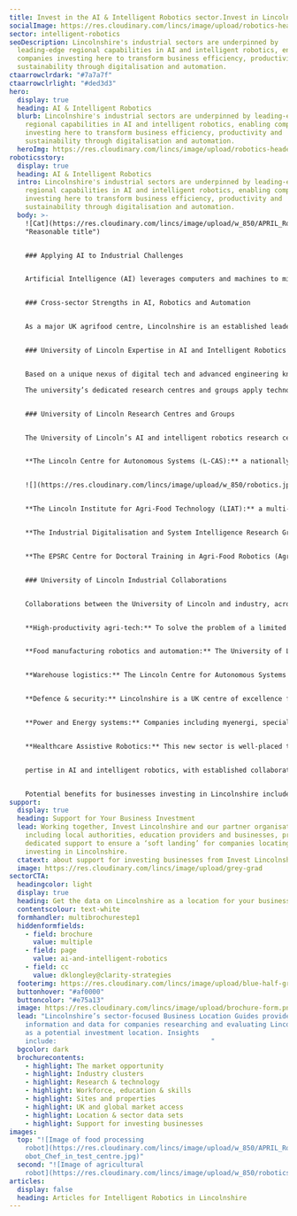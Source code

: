 ```yaml
---
title: Invest in the AI & Intelligent Robotics sector.Invest in Lincolnshire
socialImage: https://res.cloudinary.com/lincs/image/upload/robotics-header.png
sector: intelligent-robotics
seoDescription: Lincolnshire's industrial sectors are underpinned by
  leading-edge regional capabilities in AI and intelligent robotics, enabling
  companies investing here to transform business efficiency, productivity and
  sustainability through digitalisation and automation.
ctaarrowclrdark: "#7a7a7f"
ctaarrowclrlight: "#ded3d3"
hero:
  display: true
  heading: AI & Intelligent Robotics
  blurb: Lincolnshire's industrial sectors are underpinned by leading-edge
    regional capabilities in AI and intelligent robotics, enabling companies
    investing here to transform business efficiency, productivity and
    sustainability through digitalisation and automation.
  heroImg: https://res.cloudinary.com/lincs/image/upload/robotics-header.png
roboticsstory:
  display: true
  heading: AI & Intelligent Robotics
  intro: Lincolnshire's industrial sectors are underpinned by leading-edge
    regional capabilities in AI and intelligent robotics, enabling companies
    investing here to transform business efficiency, productivity and
    sustainability through digitalisation and automation.
  body: >-
    ![Cat](https://res.cloudinary.com/lincs/image/upload/w_850/APRIL_Robotics_Robot_Chef_in_test_centre.jpg
    "Reasonable title")


    ### Applying AI to Industrial Challenges


    Artificial Intelligence (AI) leverages computers and machines to mimic human problem-solving and decision-making capabilities (IBM). Through intelligent robotics, AI is applied to business challenges in the physical world. Lincolnshire's leadership in both AI and intelligent robotics has its roots in a fortuitous combination of regional industries with similar needs, including food production, manufacturing and distribution; defence and security; energy and power systems; process industries; and logistics. Each of these sectors has a requirement for digitalisation and automation solutions - to deliver improved performance, productivity and sustainability, or to address labour constraints.


    ### Cross-sector Strengths in AI, Robotics and Automation


    As a major UK agrifood centre, Lincolnshire is an established leader in agri-tech robotics, with automation expertise extending from agriculture into food manufacturing, warehousing and logistics. Based on a historic and ongoing RAF presence, Lincolnshire has emerged as the ‘UK’s ISTAR hub’, with advanced digital, IT and electronics businesses supporting the military. Lincolnshire’s wider industrial base includes advanced engineering, energy and power systems companies applying Industry 4.0 technologies to digitalise and automate their operations. Supported by collaborations between regional businesses and academia, these industrial strengths have helped to establish Lincolnshire as a leading centre for AI, intelligent robotics, and Industry 4.0 research and innovation.


    ### University of Lincoln Expertise in AI and Intelligent Robotics


    Based on a unique nexus of digital tech and advanced engineering knowledge and expertise, and through wide-ranging industrial collaborations, the University of Lincoln has emerged as a UK centre of excellence for cross-sector AI, intelligent robotics and Industry 4.0 R&D.

    The university’s dedicated research centres and groups apply technologies including AI, machine learning, big data analytics, sensors, and robotics and automation to transform business and supply chain productivity, efficiency and sustainability, and to enable advanced product development.


    ### University of Lincoln Research Centres and Groups


    The University of Lincoln’s AI and intelligent robotics research centres and groups include:


    **The Lincoln Centre for Autonomous Systems (L-CAS):** a nationally recognised, cross-disciplinary centre for robotics research, bringing together academics and companies from sectors including agrifood, agri-tech, logistics, nuclear, space and healthcare.


    ![](https://res.cloudinary.com/lincs/image/upload/w_850/robotics.jpg)


    **The Lincoln Institute for Agri-Food Technology (LIAT):** a multi-disciplinary, sector-leading centre of expertise in AI, robotics, engineering, crop science, environmental sustainability, food manufacturing, product development and supply chains. Robotics and automation projects include robotic phenotyping, collaborative robots in the food industry, selective harvesting and weeding robots, novel sensing systems, and real time data analysis for crop care.


    **The Industrial Digitalisation and System Intelligence Research Group:** developing and testing innovative solutions focused on industrial AI, robotics and automated systems, communications, networks and embedded systems, through strong collaborations with international research partners and end users in the automotive, aerospace, space, energy, telecommunication, IT, agrifood and healthcare sectors.


    **The EPSRC Centre for Doctoral Training in Agri-Food Robotics (AgriFoRwArdS):** a collaboration between the universities of Lincoln, Cambridge and East Anglia focused on robotics within the agricultural sector. The Centre provides fully funded opportunities for students to undertake MSc and PhD study, to become the next leaders in the agrifood robotics community.


    ### University of Lincoln Industrial Collaborations


    Collaborations between the University of Lincoln and industry, across established and new sectors, have included:


    **High-productivity agri-tech:** To solve the problem of a limited labour force, the agri-tech sector has developed intelligent robots to plant, weed and harvest crops. Companies including Thorvald have benefitted from close collaboration with the University of Lincoln on R&D including access to open-source robotics software.


    **Food manufacturing robotics and automation:** The University of Lincoln’s National Centre for Food Manufacturing works closely with the food manufacturing sector to improve productivity, traceability and sustainability throughout the supply chain.


    **Warehouse logistics:** The Lincoln Centre for Autonomous Systems (L-CAS) has collaborated with companies including Hikrobot to automate warehouse processes, bringing improved accuracy, productivity and traceability.


    **Defence & security:** Lincolnshire is a UK centre of excellence for defence and security technologies. Industry and academia have collaborated closely in areas including ISTAR, AI and robotics, including RCVs for hostile environments.


    **Power and Energy systems:** Companies including myenergi, specialising in the optimisation and automation of power and energy systems, have collaborated with the University of Lincoln to develop safe, sustainable, cost efficient solutions.


    **Healthcare Assistive Robotics:** This new sector is well-placed to benefit from Lincolnshire’s transferable ex


    pertise in AI and intelligent robotics, with established collaborations between businesses and academia in the rapidly growing fields of digital healthcare and assistive robotics.


    Potential benefits for businesses investing in Lincolnshire include access to leading-edge transferable research, knowledge and expertise; access to testbed facilities; well-established routes to collaboration; a wide range of experienced potential supply chain partners; and access to government investment.
support:
  display: true
  heading: Support for Your Business Investment
  lead: Working together, Invest Lincolnshire and our partner organisations,
    including local authorities, education providers and businesses, provide
    dedicated support to ensure a ‘soft landing’ for companies locating and
    investing in Lincolnshire.
  ctatext: about support for investing businesses from Invest Lincolnshire
  image: https://res.cloudinary.com/lincs/image/upload/grey-grad
sectorCTA:
  headingcolor: light
  display: true
  heading: Get the data on Lincolnshire as a location for your business
  contentscolour: text-white
  formhandler: multibrochurestep1
  hiddenformfields:
    - field: brochure
      value: multiple
    - field: page
      value: ai-and-intelligent-robotics
    - field: cc
      value: dklongley@clarity-strategies
  footerimg: https://res.cloudinary.com/lincs/image/upload/blue-half-grad.png
  buttonhover: "#af0000"
  buttoncolor: "#e75a13"
  image: https://res.cloudinary.com/lincs/image/upload/brochure-form.png
  lead: "Lincolnshire’s sector-focused Business Location Guides provide essential
    information and data for companies researching and evaluating Lincolnshire
    as a potential investment location. Insights
    include:                                       "
  bgcolor: dark
  brochurecontents:
    - highlight: The market opportunity
    - highlight: Industry clusters
    - highlight: Research & technology
    - highlight: Workforce, education & skills
    - highlight: Sites and properties
    - highlight: UK and global market access
    - highlight: Location & sector data sets
    - highlight: Support for investing businesses
images:
  top: "![Image of food processing
    robot](https://res.cloudinary.com/lincs/image/upload/w_850/APRIL_Robotics_R\
    obot_Chef_in_test_centre.jpg)"
  second: "![Image of agricultural
    robot](https://res.cloudinary.com/lincs/image/upload/w_850/robotics.jpg)"
articles:
  display: false
  heading: Articles for Intelligent Robotics in Lincolnshire
---
```

